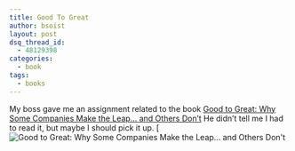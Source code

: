 ```yaml
---
title: Good To Great
author: bsoist
layout: post
dsq_thread_id:
  - 48129398
categories:
  - book
tags:
  - books
---
```

My boss gave me an assignment related to the book [Good to Great: Why Some Companies Make the Leap&#8230; and Others Don&#8217;t][1] He didn&#8217;t tell me I had to read it, but maybe I should pick it up. [![Good to Great: Why Some Companies Make the Leap... and Others Don't](1)
  

 [1]: http://www.amazon.com/exec/obidos/redirect?tag=weifyoasme-20%26link_code=xm2%26camp=2025%26creative=165953%26path=http://www.amazon.com/gp/redirect.html%253fASIN=0066620996%2526location=/o/ASIN/0066620996%25253FSubscriptionId=0EMV44A9A5YT1RVDGZ82

 [2]: http://images.amazon.com/images/P/0066620996.01._SCTHUMBZZZ_.jpg
